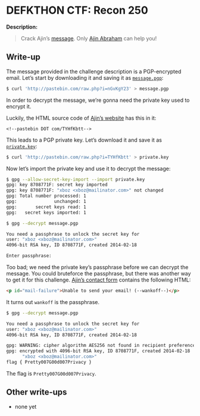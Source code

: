 # DEFKTHON CTF: Recon 250

**Description:**

> Crack Ajin’s [message](http://pastebin.com/nGvKgY23).
> Only [Ajin Abraham](https://www.google.com/#q=ajin+abraham) can help you!

## Write-up

The message provided in the challenge description is a PGP-encrypted email. Let’s start by downloading it and saving it as [`message.pgp`](message.pgp):

```bash
$ curl 'http://pastebin.com/raw.php?i=nGvKgY23' > message.pgp
```

In order to decrypt the message, we’re gonna need the private key used to encrypt it.

Luckily, the HTML source code of [Ajin’s website](http://opensecurity.in/ajinabraham.com/) has this in it:

```
<!--pastebin DOT com/TYHfKbtt-->
```

This leads to a PGP private key. Let’s download it and save it as [`private.key`](private.key):

```bash
$ curl 'http://pastebin.com/raw.php?i=TYHfKbtt' > private.key
```

Now let’s import the private key and use it to decrypt the message:

```bash
$ gpg --allow-secret-key-import --import private.key
gpg: key 8708771F: secret key imported
gpg: key 8708771F: "xboz <xboz@mailinator.com>" not changed
gpg: Total number processed: 1
gpg:              unchanged: 1
gpg:       secret keys read: 1
gpg:   secret keys imported: 1

$ gpg --decrypt message.pgp

You need a passphrase to unlock the secret key for
user: "xboz <xboz@mailinator.com>"
4096-bit RSA key, ID 8708771F, created 2014-02-18

Enter passphrase:
```

Too bad; we need the private key’s passphrase before we can decrypt the message. You could bruteforce the passphrase, but there was another way to get it for this challenge. [Ajin’s contact form](http://opensecurity.in/ajinabraham.com/) contains the following HTML:

```html
<p id="mail-failure">Unable to send your email! (--wankoff--)</p>
```

It turns out `wankoff` is the passphrase.

```bash
$ gpg --decrypt message.pgp

You need a passphrase to unlock the secret key for
user: "xboz <xboz@mailinator.com>"
4096-bit RSA key, ID 8708771F, created 2014-02-18

gpg: WARNING: cipher algorithm AES256 not found in recipient preferences
gpg: encrypted with 4096-bit RSA key, ID 8708771F, created 2014-02-18
      "xboz <xboz@mailinator.com>"
flag { Pretty007G00d007Privacy }
```

The flag is `Pretty007G00d007Privacy`.

## Other write-ups

* none yet
